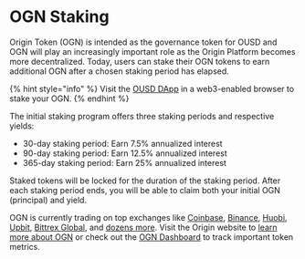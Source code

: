 # OGN Staking

Origin Token (OGN) is intended as the governance token for OUSD and OGN will play an increasingly important role as the Origin Platform becomes more decentralized. Today, users can stake their OGN tokens to earn additional OGN after a chosen staking period has elapsed.

{% hint style="info" %}
Visit the [OUSD DApp](https://www.ousd.com/stake) in a web3-enabled browser to stake your OGN.
{% endhint %}

The initial staking program offers three staking periods and respective yields:

* 30-day staking period: Earn 7.5% annualized interest
* 90-day staking period: Earn 12.5% annualized interest
* 365-day staking period: Earn 25% annualized interest

Staked tokens will be locked for the duration of the staking period. After each staking period ends, you will be able to claim both your initial OGN (principal) and yield.

OGN is currently trading on top exchanges like [Coinbase](https://www.coinbase.com/price/origin-token), [Binance](https://www.binance.com/en/register?ref=NPPYAEAE), [Huobi](https://www.huobi.com/en-us/exchange/ogn_usdt/), [Upbit](https://upbit.com/exchange?code=CRIX.UPBIT.BTC-OGN), [Bittrex Global](https://global.bittrex.com/Market/Index?MarketName=BTC-OGN), and [dozens more](https://coinmarketcap.com/currencies/origin-protocol/markets/). Visit the Origin website to [learn more about OGN](https://www.originprotocol.com/ogn-token) or check out the [OGN Dashboard](https://www.originprotocol.com/dashboard) to track important token metrics.

